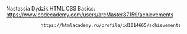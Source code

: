 Nastassia Dydzik
HTML CSS Basics: https://www.codecademy.com/users/arcMaster87159/achievements

                 https://htmlacademy.ru/profile/id1014665/achievements